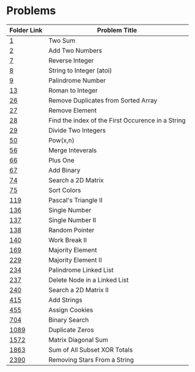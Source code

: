 # Problems

| Folder Link | Problem Title                                     |
| ----------- | ------------------------------------------------- |
| [1](1)         | Two Sum                                           |
| [2](2)         | Add Two Numbers                                   |
| [7](7)         | Reverse Integer                                   |
| [8](8)         | String to Integer (atoi)                          |
| [9](9)         | Palindrome Number                                 |
| [13](13)       | Roman to Integer                                  |
| [26](26)       | Remove Duplicates from Sorted Array               |
| [27](27)       | Remove Element                                    |
| [28](28)       | Find the index of the First Occurence in a String |
| [29](29)       | Divide Two Integers                               |
| [50](50)       | Pow(x,n)                                          |
| [56](56)       | Merge Inteverals                                  |
| [66](66)       | Plus One                                          |
| [67](67)       | Add Binary                                        |
| [74](74)       | Search a 2D Matrix                                |
| [75](75)       | Sort Colors                                       |
| [119](119)     | Pascal's Triangle II                              |
| [136](136)     | Single Number                                     |
| [137](137)     | Single Number II                                  |
| [138](138)     | Random Pointer                                    |
| [140](140)     | Work Break II                                     |
| [169](169)     | Majority Element                                  |
| [229](229)     | Majority Element II                               |
| [234](234)     | Palindrome Linked List                            |
| [237](237)     | Delete Node in a Linked List                      |
| [240](240)     | Search a 2D Matrix II                             |
| [415](415)     | Add Strings                                       |
| [455](455)     | Assign Cookies                                    |
| [704](704)     | Binary Search                                     |
| [1089](1089)   | Duplicate Zeros                                   |
| [1572](1572)   | Matrix Diagonal Sum                               |
| [1863](1863)   | Sum of All Subset XOR Totals                      |
| [2390](2390)   | Removing Stars From a String                      |
